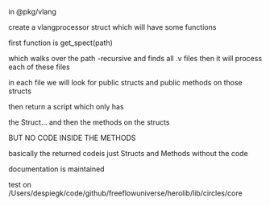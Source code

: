 in @pkg/vlang

create a vlangprocessor struct which will have some functions

first function  is get_spect(path)

which walks over the path -recursive and finds all .v files
then it will process each of these files

in each file we will look for public structs and public methods on those structs

then return a script which only has

the Struct...
and then the methods on the structs

BUT NO CODE INSIDE THE METHODS

basically the returned codeis just Structs and Methods without the code 

documentation is maintained

test on /Users/despiegk/code/github/freeflowuniverse/herolib/lib/circles/core